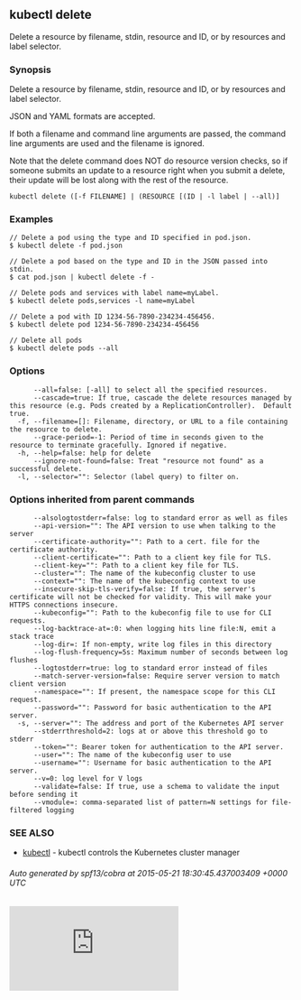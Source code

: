 ## kubectl delete

Delete a resource by filename, stdin, resource and ID, or by resources and label selector.

### Synopsis


Delete a resource by filename, stdin, resource and ID, or by resources and label selector.

JSON and YAML formats are accepted.

If both a filename and command line arguments are passed, the command line
arguments are used and the filename is ignored.

Note that the delete command does NOT do resource version checks, so if someone
submits an update to a resource right when you submit a delete, their update
will be lost along with the rest of the resource.

```
kubectl delete ([-f FILENAME] | (RESOURCE [(ID | -l label | --all)]
```

### Examples

```
// Delete a pod using the type and ID specified in pod.json.
$ kubectl delete -f pod.json

// Delete a pod based on the type and ID in the JSON passed into stdin.
$ cat pod.json | kubectl delete -f -

// Delete pods and services with label name=myLabel.
$ kubectl delete pods,services -l name=myLabel

// Delete a pod with ID 1234-56-7890-234234-456456.
$ kubectl delete pod 1234-56-7890-234234-456456

// Delete all pods
$ kubectl delete pods --all
```

### Options

```
      --all=false: [-all] to select all the specified resources.
      --cascade=true: If true, cascade the delete resources managed by this resource (e.g. Pods created by a ReplicationController).  Default true.
  -f, --filename=[]: Filename, directory, or URL to a file containing the resource to delete.
      --grace-period=-1: Period of time in seconds given to the resource to terminate gracefully. Ignored if negative.
  -h, --help=false: help for delete
      --ignore-not-found=false: Treat "resource not found" as a successful delete.
  -l, --selector="": Selector (label query) to filter on.
```

### Options inherited from parent commands

```
      --alsologtostderr=false: log to standard error as well as files
      --api-version="": The API version to use when talking to the server
      --certificate-authority="": Path to a cert. file for the certificate authority.
      --client-certificate="": Path to a client key file for TLS.
      --client-key="": Path to a client key file for TLS.
      --cluster="": The name of the kubeconfig cluster to use
      --context="": The name of the kubeconfig context to use
      --insecure-skip-tls-verify=false: If true, the server's certificate will not be checked for validity. This will make your HTTPS connections insecure.
      --kubeconfig="": Path to the kubeconfig file to use for CLI requests.
      --log-backtrace-at=:0: when logging hits line file:N, emit a stack trace
      --log-dir=: If non-empty, write log files in this directory
      --log-flush-frequency=5s: Maximum number of seconds between log flushes
      --logtostderr=true: log to standard error instead of files
      --match-server-version=false: Require server version to match client version
      --namespace="": If present, the namespace scope for this CLI request.
      --password="": Password for basic authentication to the API server.
  -s, --server="": The address and port of the Kubernetes API server
      --stderrthreshold=2: logs at or above this threshold go to stderr
      --token="": Bearer token for authentication to the API server.
      --user="": The name of the kubeconfig user to use
      --username="": Username for basic authentication to the API server.
      --v=0: log level for V logs
      --validate=false: If true, use a schema to validate the input before sending it
      --vmodule=: comma-separated list of pattern=N settings for file-filtered logging
```

### SEE ALSO
* [kubectl](kubectl.md)	 - kubectl controls the Kubernetes cluster manager

###### Auto generated by spf13/cobra at 2015-05-21 18:30:45.437003409 +0000 UTC

[![Analytics](https://kubernetes-site.appspot.com/UA-36037335-10/GitHub/docs/kubectl_delete.md?pixel)]()
